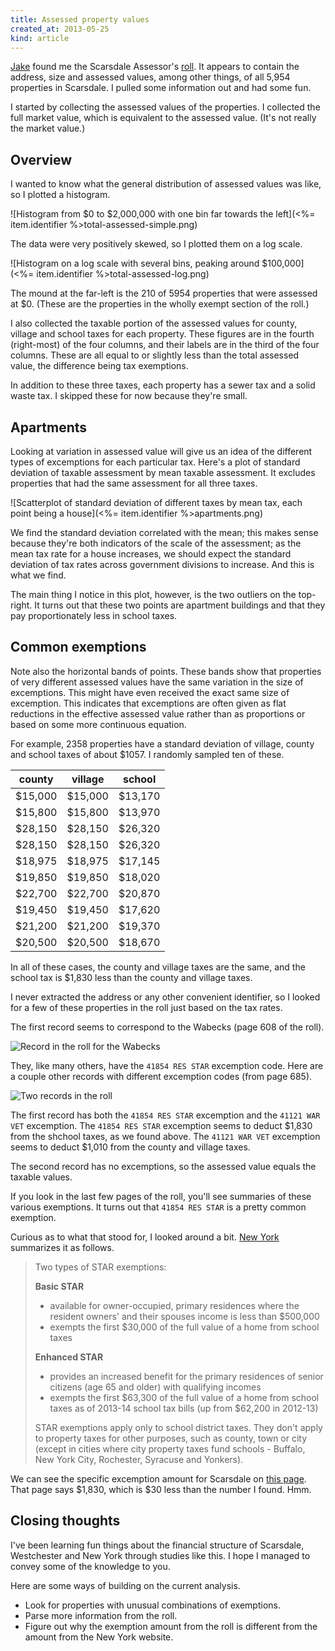 ```yaml
---
title: Assessed property values
created_at: 2013-05-25
kind: article
---
```


[Jake](https://twitter.com/jbialer/) found me the Scarsdale Assessor's 
[roll](https://github.com/tlevine/scarsdale-data/blob/master/assessor/2012.pdf?raw=true).
It appears to contain the address, size and assessed values, among other
things, of all 5,954 properties in Scarsdale. I pulled some information out and
had some fun.

I started by collecting the assessed values of the properties. I collected
the full market value, which is equivalent to the assessed value. (It's 
not really the market value.)

## Overview
I wanted to know what the general distribution of assessed values was like,
so I plotted a histogram.

![Histogram from $0 to $2,000,000 with one bin far towards the left](<%= item.identifier %>total-assessed-simple.png)

The data were very positively skewed, so I plotted them on a log scale.

![Histogram on a log scale with several bins, peaking around $100,000](<%= item.identifier %>total-assessed-log.png)

The mound at the far-left is the 210 of 5954 properties that were assessed
at $0. (These are the properties in the wholly exempt section of the roll.)

I also collected the taxable portion of the assessed values for
county, village and school taxes for each property. These figures are in the
fourth (right-most) of the four columns, and their labels are in the third
of the four columns. These are all equal to or slightly less than the total
assessed value, the difference being tax exemptions.

In addition to these three taxes, each property has a sewer tax and a solid
waste tax. I skipped these for now because they're small.

## Apartments
Looking at variation in assessed value will give us an idea of the different
types of excemptions for each particular tax. Here's a plot of standard
deviation of taxable assessment by mean taxable assessment. It excludes
properties that had the same assessment for all three taxes.

![Scatterplot of standard deviation of different taxes by mean tax, each point being a house](<%= item.identifier %>apartments.png)

We find the standard deviation correlated with the mean; this makes sense
because they're both indicators of the scale of the assessment; as the mean
tax rate for a house increases, we should expect the standard deviation of
tax rates across government divisions to increase. And this is what we find.

The main thing I notice in this plot, however, is the two outliers on the
top-right. It turns out that these two points are apartment buildings and
that they pay proportionately less in school taxes.

## Common exemptions
Note also the horizontal bands of points. These bands show that properties of
very different assessed values have the same variation in the size of
excemptions. This might have even received the exact same size of excemption.
This indicates that excemptions are often given as flat reductions in the
effective assessed value rather than as proportions or based on some more
continuous equation.

For example, 2358 properties have a standard deviation of village, county
and school taxes of about $1057. I randomly sampled ten of these.

 county | village |  school
------- | ------- | -------
$15,000 | $15,000 | $13,170
$15,800 | $15,800 | $13,970
$28,150 | $28,150 | $26,320
$28,150 | $28,150 | $26,320
$18,975 | $18,975 | $17,145
$19,850 | $19,850 | $18,020
$22,700 | $22,700 | $20,870
$19,450 | $19,450 | $17,620
$21,200 | $21,200 | $19,370
$20,500 | $20,500 | $18,670

In all of these cases, the county and village taxes are the same, and the
school tax is $1,830 less than the county and village taxes.

I never extracted the address or any other convenient identifier, so I looked
for a few of these properties in the roll just based on the tax rates.

The first record seems to correspond to the Wabecks (page 608 of the roll).

<img alt="Record in the roll for the Wabecks"
     src="<%= item.identifier %>wabeck.png"
     class="wide" />

They, like many others, have the `41854 RES STAR` excemption code. Here are a
couple other records with different excemption codes (from page 685).

<img alt="Two records in the roll"
     src="<%= item.identifier %>685.png"
     class="wide" />

The first record has both the `41854 RES STAR` excemption and the
`41121 WAR VET` excemption. The `41854 RES STAR` excemption seems to deduct
$1,830 from the shchool taxes, as we found above. The `41121 WAR VET`
excemption seems to deduct $1,010 from the county and village taxes.

The second record has no excemptions, so the assessed value equals the
taxable values.

If you look in the last few pages of the roll, you'll see summaries of these
various exemptions. It turns out that `41854 RES STAR` is a pretty common
exemption.

Curious as to what that stood for, I looked around a bit.
[New York](http://www.tax.ny.gov/pit/property/star/index.htm) summarizes it as follows.

> Two types of STAR exemptions:
> 
> **Basic STAR**
> 
> * available for owner-occupied, primary residences where the resident owners' and their spouses income is less than $500,000
> * exempts the first $30,000 of the full value of a home from school taxes
> 
> **Enhanced STAR**
> 
> * provides an increased benefit for the primary residences of senior citizens (age 65 and older) with qualifying incomes
> * exempts the first $63,300 of the full value of a home from school taxes as of 2013-14 school tax bills (up from $62,200 in 2012-13)
> 
> STAR exemptions apply only to school district taxes. They don't apply to property taxes for other purposes, such as county, town or city (except in cities where city property taxes fund schools - Buffalo, New York City, Rochester, Syracuse and Yonkers).

We can see the specific excemption amount for Scarsdale on
[this page](http://www.tax.ny.gov/pit/property/star/star55.htm).
That page says $1,830, which is $30 less than the number I found. Hmm.

## Closing thoughts
I've been learning fun things about the financial structure of Scarsdale,
Westchester and New York through studies like this. I hope I managed to convey
some of the knowledge to you.

Here are some ways of building on the current analysis.

* Look for properties with unusual combinations of exemptions.
* Parse more information from the roll.
* Figure out why the exemption amount from the roll is different from the
    amount from the New York website.
